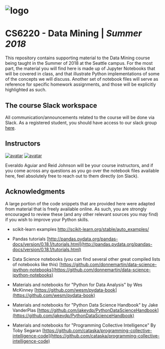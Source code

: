 # ![logo](http://i.imgur.com/SXt4HyF.png)

# CS6220 - Data Mining | _Summer 2018_

This repository contains supporting material to the Data Mining course being taught in the Summer of 2018 at the Seattle campus.  For the most part, the material you will find here is made up of Jupyter Notebooks that will be covered in class, and that illustrate Python implementations of some of the concepts we will discuss. Another set of notebook files will serve as reference for specific homework assignments, and those will be explicitly highlighted as such.

## The course Slack workspace

All communication/announcements related to the course will be done via Slack. As a registered student, you should have access to our slack group [here](https://cs6220summer2018.slack.com).

## Instructors

[![avatar](http://i.imgur.com/As3mExi.png)](https://www.linkedin.com/in/everaldoaguiar)
[![avatar](https://i.imgur.com/rPi1AEy.png)](https://www.linkedin.com/in/reidjohnson42)

Everaldo Aguiar and Reid Johnson will be your course instructors, and if you come across any questions as you go over the notebook files available here, feel absolutely free to reach out to them directly (on Slack). 

## Acknowledgments

A large portion of the code snippets that are provided here were adapted from material that is freely available online. As such, you are strongly encouraged to review these (and any other relevant sources you may find) if you wish to improve your Python skills.  

* scikit-learn examples
[http://scikit-learn.org/stable/auto_examples/
](http://scikit-learn.org/stable/auto_examples/)

* Pandas tutorials
[http://pandas.pydata.org/pandas-docs/version/0.18.1/tutorials.html](http://pandas.pydata.org/pandas-docs/version/0.18.1/tutorials.html)

* Data Science notebooks (you can find several other great compiled lists of notebooks like this)
[https://github.com/donnemartin/data-science-ipython-notebooks](https://github.com/donnemartin/data-science-ipython-notebooks)

* Materials and notebooks for "Python for Data Analysis" by Wes McKinney
[https://github.com/wesm/pydata-book](https://github.com/wesm/pydata-book)

* Materials and notebooks for "Python Data Science Handbook" by Jake VanderPlas
[https://github.com/jakevdp/PythonDataScienceHandbook](https://github.com/jakevdp/PythonDataScienceHandbook)

* Materials and notebooks for "Programming Collective Intelligence" By Toby Segaran
[https://github.com/cataska/programming-collective-intelligence-code](https://github.com/cataska/programming-collective-intelligence-code)
